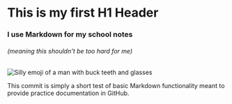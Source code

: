 # This is my first H1 Header
### I use Markdown for my school notes
###### (meaning this shouldn't be too hard for me)


![Silly emoji of a man with buck teeth and glasses](https://emojiisland.com/cdn/shop/products/Nerd_with_Glasses_Emoji_2a8485bc-f136-4156-9af6-297d8522d8d1_large.png?v=1571606036)



This commit is simply a short test of basic Markdown functionality meant to provide practice documentation in GitHub.
